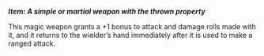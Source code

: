 **_Item: A simple or martial weapon with the thrown property_**

This magic weapon grants a +1 bonus to attack and damage rolls made with it, and it returns to the wielder’s hand immediately after it is used to make a ranged attack.